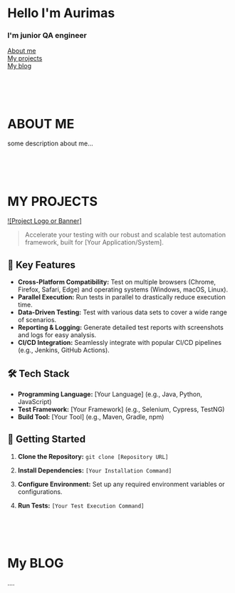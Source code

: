 # Hello I'm Aurimas 
### I'm junior QA engineer 

[About me](#ABOUT-ME)  
[My projects](#MY-PROJECTS)  
[My blog](#MY-BLOG)

   <br><br><br>
<h1 id="about-me" >ABOUT ME</h1>

some description about me...

   <br><br><br>
   <h1 id="my-projects" >MY PROJECTS</h1>

[![Project Logo or Banner]](link-to-image)

> Accelerate your testing with our robust and scalable test automation framework, built for [Your Application/System].

## 🚀 Key Features

* **Cross-Platform Compatibility:**  Test on multiple browsers (Chrome, Firefox, Safari, Edge) and operating systems (Windows, macOS, Linux).
* **Parallel Execution:**  Run tests in parallel to drastically reduce execution time.
* **Data-Driven Testing:**  Test with various data sets to cover a wide range of scenarios.
* **Reporting & Logging:**  Generate detailed test reports with screenshots and logs for easy analysis.
* **CI/CD Integration:**  Seamlessly integrate with popular CI/CD pipelines (e.g., Jenkins, GitHub Actions).

## 🛠️ Tech Stack

* **Programming Language:**  [Your Language] (e.g., Java, Python, JavaScript)
* **Test Framework:**  [Your Framework] (e.g., Selenium, Cypress, TestNG)
* **Build Tool:**  [Your Tool] (e.g., Maven, Gradle, npm)

## 🏁 Getting Started

1. **Clone the Repository:** `git clone [Repository URL]`
2. **Install Dependencies:** `[Your Installation Command]`
3. **Configure Environment:**  Set up any required environment variables or configurations.
4. **Run Tests:** `[Your Test Execution Command]`

   <br><br><br>
 <h1 id="my-blog" >My BLOG</h1>

   ....
